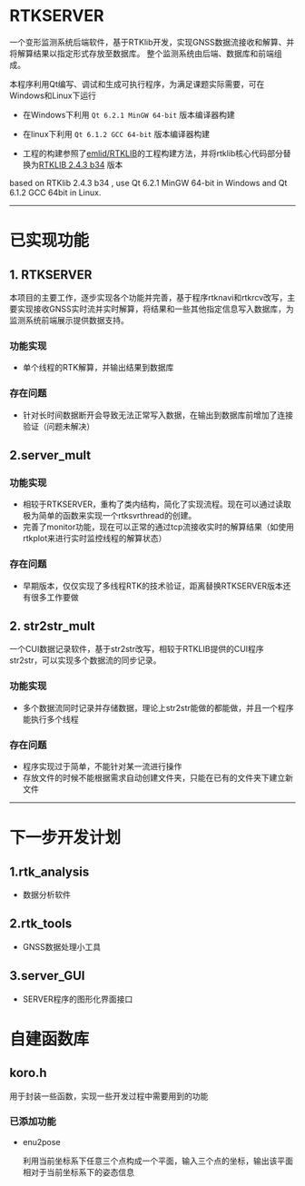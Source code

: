 # RTKSERVER #


一个变形监测系统后端软件，基于RTKlib开发，实现GNSS数据流接收和解算、并将解算结果以指定形式存放至数据库。
整个监测系统由后端、数据库和前端组成。


本程序利用Qt编写、调试和生成可执行程序，为满足课题实际需要，可在Windows和Linux下运行


- 在Windows下利用 `Qt 6.2.1 MinGW 64-bit` 版本编译器构建


- 在linux下利用 `Qt 6.1.2 GCC 64-bit` 版本编译器构建


- 工程的构建参照了[emlid/RTKLIB](https://github.com/emlid/RTKLIB/tree/reach)的工程构建方法，并将rtklib核心代码部分替换为[RTKLIB 2.4.3 b34](https://github.com/tomojitakasu/RTKLIB/tree/rtklib_2.4.3) 版本



based on RTKlib 2.4.3 b34 , use Qt 6.2.1 MinGW 64-bit in Windows and Qt 6.1.2 GCC 64bit in Linux.


----------

# 已实现功能 #


##  1. RTKSERVER ##
本项目的主要工作，逐步实现各个功能并完善，基于程序rtknavi和rtkrcv改写，主要实现接收GNSS实时流并实时解算，将结果和一些其他指定信息写入数据库，为监测系统前端展示提供数据支持。


### 功能实现 ###
- 单个线程的RTK解算，并输出结果到数据库


### 存在问题 ###
- 针对长时间数据断开会导致无法正常写入数据，在输出到数据库前增加了连接验证（问题未解决）


## 2.server_mult  ##

### 功能实现 ###

- 相较于RTKSERVER，重构了类内结构，简化了实现流程。现在可以通过读取极为简单的函数来实现一个rtksvrthread的创建。
- 完善了monitor功能，现在可以正常的通过tcp流接收实时的解算结果（如使用rtkplot来进行实时监控线程的解算状态）


### 存在问题 ###

- 早期版本，仅仅实现了多线程RTK的技术验证，距离替换RTKSERVER版本还有很多工作要做

## 2. str2str_mult ##
一个CUI数据记录软件，基于str2str改写，相较于RTKLIB提供的CUI程序str2str，可以实现多个数据流的同步记录。

### 功能实现 ###
- 多个数据流同时记录并存储数据，理论上str2str能做的都能做，并且一个程序能执行多个线程


### 存在问题 ###

- 程序实现过于简单，不能针对某一流进行操作
- 存放文件的时候不能根据需求自动创建文件夹，只能在已有的文件夹下建立新文件

----------


# 下一步开发计划 #


## 1.rtk_analysis  ##
- 数据分析软件


## 2.rtk_tools  ##

- GNSS数据处理小工具

## 3.server_GUI  ##

- SERVER程序的图形化界面接口

# 自建函数库 #

## koro.h  ##

用于封装一些函数，实现一些开发过程中需要用到的功能

### 已添加功能 ###


- enu2pose


	利用当前坐标系下任意三个点构成一个平面，输入三个点的坐标，输出该平面相对于当前坐标系下的姿态信息